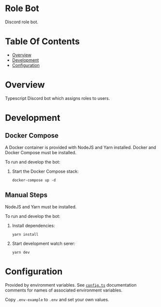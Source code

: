 # Role Bot
Discord role bot.

# Table Of Contents
- [Overview](#overview)
- [Development](#development)
- [Configuration](#configuration)

# Overview
Typescript Discord bot which assigns roles to users.

# Development
## Docker Compose
A Docker container is provided with NodeJS and Yarn installed. Docker and Docker Compose must be installed.

To run and develop the bot:

1. Start the Docker Compose stack:
   ```shell
   docker-compose up -d
   ```

## Manual Steps
NodeJS and Yarn must be installed.

To run and develop the bot:

1. Install dependencies:
   ```shell
   yarn install
   ```
2. Start development watch serer:
   ```shell
   yarn dev
   ```

# Configuration
Provided by environment variables. See [`config.ts`](./src/config.ts) documentation comments for names of associated environment variables.

Copy `.env-example` to `.env` and set your own values.
